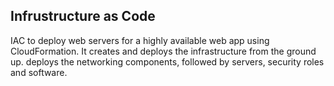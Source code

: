 ## Infrustructure as Code

IAC to deploy web servers for a highly available web app using CloudFormation. It creates and deploys the infrastructure from the ground up. deploys the networking components, followed by servers, security roles and software.
